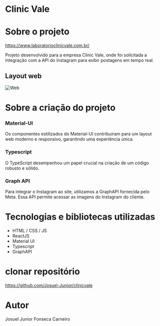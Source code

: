 # Clinic Vale

# Sobre o projeto

https://www.laboratorioclinicvale.com.br/

 
Projeto desenvolvido para a empresa Clinic Vale, onde foi solicitada a integração com a API do Instagram para exibir postagens em tempo real. 

## Layout web
![Web](https://www.datocms-assets.com/115877/1708378691-clinic-certo.png)



# Sobre a criação do projeto

### Material-UI

Os componentes estilizados do Material-UI contribuíram para um layout 
web moderno e responsivo, garantindo uma experiência única.

### Typescript

O TypeScript desempenhou um papel crucial na criação de um código robusto e sólido.


### Graph API

Para integrar o Instagram ao site, utilizamos a GraphAPI fornecida pelo Meta. Essa API permite acessar as imagens do Instagram do cliente.


# Tecnologias e bibliotecas utilizadas

- HTML / CSS / JS
- ReactJS
- Material UI
- Typescript
- GraphAPI


# clonar repositório
https://github.com/Josuel-Junior/clinicvale


# Autor

Josuel Junior Fonseca Carneiro
